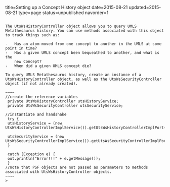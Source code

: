 title=Setting up a Concept History object
date=2015-08-21
updated=2015-08-21
type=page
status=unpublished
navorder=1
~~~~~~

The UtsWsHistoryController object allows you to query UMLS Metathesaurus history. You can use methods associated with this object to track things such as:

-   Has an atom moved from one concept to another in the UMLS at some point in time?
-   Has a given UMLS concept been bequeathed to another, and what is the
    new Concept?
-   When did a given UMLS concept die?

To query UMLS Metathesaurus history, create an instance of a UtsWsHistoryController object, as well as the UtsWsSecurityController object (if not already created).

~~~~
//create the reference variables
 private UtsWsHistoryController utsHistoryService;
 private UtsWsSecurityController utsSecurityService;

//instantiate and handshake
 try {
 utsHistoryService = (new UtsWsHistoryControllerImplService()).getUtsWsHistoryControllerImplPort();

 utsSecurityService = (new UtsWsSecurityControllerImplService()).getUtsWsSecurityControllerImplPort();
 }

 catch (Exception e) {
 out.println("Error!!!" + e.getMessage());
 }
//note that PSF objects are not passed as parameters to methods associated with UtsWsHistoryController objects.
~~~~
>